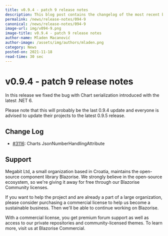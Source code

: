```yaml
---
title: v0.9.4 - patch 9 release notes
description: This blog post contains the changelog of the most recent bug fixes included in the Blazorise v0.9.4.9 release.
permalink: /news/release-notes/094-9
canonical: /news/release-notes/094-9
image-url: img/v094-9.png
image-title: v0.9.4 - patch 9 release notes
author-name: Mladen Macanović
author-image: /assets/img/authors/mladen.png
category: News
posted-on: 2021-11-18
read-time: 30 sec
---
```


# v0.9.4 - patch 9 release notes

In this release we fixed the bug with Chart serialization introduced with the latest .NET 6.

Please note that this will probably be the last 0.9.4 update and everyone is advised to update their projects
    to the latest 0.9.5 release.

## Change Log

- [#3116](https://github.com/Megabit/Blazorise/issues/3116): Charts JsonNumberHandlingAttribute

## Support

Megabit Ltd, a small organization based in Croatia, maintains the open-source component library Blazorise. We strongly believe in the open-source ecosystem, so we're giving it away for free through our Blazorise Community licenses.

If you want to help the project and are already a part of a large organization, please consider purchasing a commercial license to help us become a sustainable business. Then we'll be able to continue working on Blazorise.

With a commercial license, you get premium forum support as well as access to our private repositories and community-licensed themes. To learn more, visit us at Blazorise Commercial.

